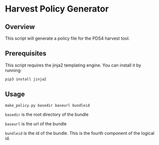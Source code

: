 # Harvest Policy Generator

## Overview

This script will generate a policy file for the PDS4 harvest tool.

## Prerequisites

This script requires the jinja2 templating engine. You can install it by running:

```bash
pip3 install jinja2
```

## Usage

```bash
make_policy.py basedir baseurl bundleid
```

`basedir` is the root directory of the bundle

`baseurl` is the url of the bundle

`bundleid` is the id of the bundle. This is the fourth component of the logical id.

